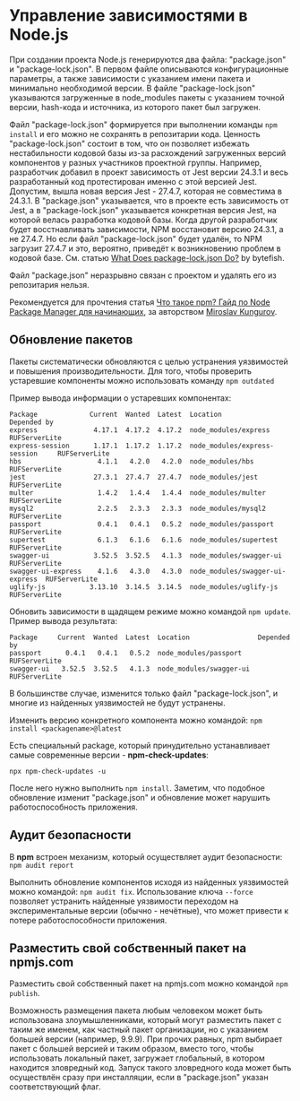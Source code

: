 # Управление зависимостями в Node.js

При создании проекта Node.js генерируются два файла: "package.json" и "package-lock.json". В первом файле описываются конфигурационные параметры, а также зависимости с указанием имени пакета и минимально необходимой версии. В файле "package-lock.json" указываются загруженные в node_modules пакеты с указанием точной версии, hash-кода и источника, из которого пакет был загружен. 

Файл "package-lock.json" формируется при выполнении команды `npm install` и его можно не сохранять в репозитарии кода. Ценность "package-lock.json" состоит в том, что он позволяет избежать нестабильности кодовой базы из-за расхождений загруженных версий компонентов у разных участников проектной группы. Например, разработчик добавил в проект зависимость от Jest версии 24.3.1 и весь разработанный код протестирован именно с этой версией Jest. Допустим, вышла новая версия Jest - 27.4.7, которая не совместима в 24.3.1. В "package.json" указывается, что в проекте есть зависимость от Jest, а в "package-lock.json" указывается конкретная версия Jest, на которой велась разработка кодовой базы. Когда другой разработчик будет восстнавливать зависимости, NPM восстановит версию 24.3.1, а не 27.4.7. Но если файл "package-lock.json" будет удалён, то NPM загрузит 27.4.7 и это, вероятно, приведёт к возникновению проблем в кодовой базе. См. статью [What Does package-lock.json Do?](https://medium.com/frontend-canteen/what-does-package-lock-json-do-explained-with-diagrams-89c2843ccbe8) by bytefish.

Файл "package.json" неразрывно связан с проектом и удалять его из репозитария нельзя.

Рекомендуется для прочтения статья [Что такое npm? Гайд по Node Package Manager для начинающих](https://proglib.io/p/chto-takoe-npm-gayd-po-node-package-manager-dlya-nachinayushchih-2020-07-21), за авторством [Miroslav Kungurov](https://proglib.io/u/miroslavmirm/posts).

## Обновление пакетов

Пакеты систематически обновляются с целью устранения уязвимостей и повышения производительности. Для того, чтобы проверить устаревшие компоненты можно использовать команду `npm outdated`

Пример вывода информации о устаревших компонентах:

```
Package             Current  Wanted  Latest  Location                         Depended by
express              4.17.1  4.17.2  4.17.2  node_modules/express             RUFServerLite
express-session      1.17.1  1.17.2  1.17.2  node_modules/express-session     RUFServerLite
hbs                   4.1.1   4.2.0   4.2.0  node_modules/hbs                 RUFServerLite
jest                 27.3.1  27.4.7  27.4.7  node_modules/jest                RUFServerLite
multer                1.4.2   1.4.4   1.4.4  node_modules/multer              RUFServerLite
mysql2                2.2.5   2.3.3   2.3.3  node_modules/mysql2              RUFServerLite
passport              0.4.1   0.4.1   0.5.2  node_modules/passport            RUFServerLite
supertest             6.1.3   6.1.6   6.1.6  node_modules/supertest           RUFServerLite
swagger-ui           3.52.5  3.52.5   4.1.3  node_modules/swagger-ui          RUFServerLite
swagger-ui-express    4.1.6   4.3.0   4.3.0  node_modules/swagger-ui-express  RUFServerLite
uglify-js           3.13.10  3.14.5  3.14.5  node_modules/uglify-js           RUFServerLite
```

Обновить зависимости в щадящем режиме можно командой `npm update`. Пример вывода результата:

```
Package     Current  Wanted  Latest  Location                 Depended by
passport      0.4.1   0.4.1   0.5.2  node_modules/passport    RUFServerLite
swagger-ui   3.52.5  3.52.5   4.1.3  node_modules/swagger-ui  RUFServerLite
```

В большинстве случае, изменится только файл "package-lock.json", и многие из найденных уязвимостей не будут устранены.

Изменить версию конкретного компонента можно командой: `npm install <packagename>@latest`

Есть специальный package, который принудительно устанавливает самые современные версии - **npm-check-updates**:

```
npx npm-check-updates -u
```

После него нужно выполнить `npm install`. Заметим, что подобное обновление изменит "package.json" и обновление может нарушить работоспособность приложения.

## Аудит безопасности

В **npm** встроен механизм, который осуществляет аудит безопасности: `npm audit report`

Выполнить обновление компонентов исходя из найденных уязвимостей можно командой: `npm audit fix`. Использование ключа `--force` позволяет устранить найденные уязвимости переходом на экспериментальные версии (обычно - нечётные), что может привести к потере работоспособности приложения.

## Разместить свой собственный пакет на npmjs.com

Разместить свой собственный пакет на npmjs.com можно командой `npm publish`.

Возможность размещения пакета любым человеком может быть использована злоумышленниками, который могут разместить пакет с таким же именем, как частный пакет организации, но с указанием большей версии (например, 9.9.9). При прочих равных, npm выбирает пакет с большей версией и таким образом, вместо того, чтобы использовать локальный пакет, загружает глобальный, в котором находится зловредный код. Запуск такого зловредного кода может быть осуществлён сразу при инсталляции, если в "package.json" указан соответствующий флаг.
